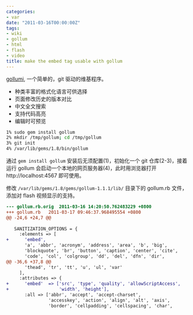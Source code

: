 ```yaml
---
categories:
- var
date: "2011-03-16T00:00:00Z"
tags:
- wiki
- gollum
- html
- flash
- video
title: make the embed tag usable with gollum
---
```


[gollumi][1], 一个简单的，git 驱动的维基程序。

* 种类丰富的格式化语言可供选择
* 页面修改历史的版本对比
* 中文全文搜索
* 支持代码高亮
* 编辑时可预览

```sh
1% sudo gem install gollum
2% mkdir /tmp/gollum; cd /tmp/gollum
3% git init 
4% /var/lib/gems/1.8/bin/gollum
```

通过 `gem install gollum` 安装后无须配置(1)，初始化一个 git 仓库(2-3)，接着运行 gollum 会启动一个本地的网页服务器(4)，此时用浏览器打开 http://localhost:4567 即可使用。

修改 `/var/lib/gems/1.8/gems/gollum-1.1.1/lib/` 目录下的 gollum.rb 文件，添加对 flash 视频显示的支持。

```diff
--- gollum.rb.orig	2011-03-16 14:20:50.762483229 +0800
+++ gollum.rb	2011-03-17 09:46:37.968495554 +0800
@@ -24,6 +24,7 @@
 
   SANITIZATION_OPTIONS = {
     :elements => [
+      'embed',
       'a', 'abbr', 'acronym', 'address', 'area', 'b', 'big',
       'blockquote', 'br', 'button', 'caption', 'center', 'cite',
       'code', 'col', 'colgroup', 'dd', 'del', 'dfn', 'dir',
@@ -36,6 +37,8 @@
       'thead', 'tr', 'tt', 'u', 'ul', 'var'
     ],
     :attributes => {
+      'embed'  => ['src', 'type', 'quality', 'allowScriptAccess',
+                   'width', 'height'],
       :all => ['abbr', 'accept', 'accept-charset',
                'accesskey', 'action', 'align', 'alt', 'axis',
                'border', 'cellpadding', 'cellspacing', 'char',

```

[1]: https://github.com/github/gollum
